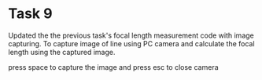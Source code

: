 # Task 9
Updated the the previous task's focal length measurement code with image capturing. To capture image of line using PC camera and calculate the focal length using the captured image.

press space to capture the image and
press esc to close camera
